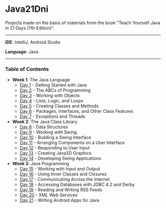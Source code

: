 # Java21Dni
Projects made on the basis of materials from the book "Teach Yourself Java in 21 Days (7th Edition)".

***
__IDE__: IntelliJ, Android Studio

__Language__: Java
***

### Table of Contents
* __Week 1__: The Java Language
  * [Day 1](https://github.com/xlucash/Java21Dni/tree/master/src/me/xlucash/dzien1) - Getting Started with Java
  * [Day 2](https://github.com/xlucash/Java21Dni/tree/master/src/me/xlucash/dzien2) - The ABCs of Programming
  * [Day 3](https://github.com/xlucash/Java21Dni/tree/master/src/me/xlucash/dzien3) - Working with Objects
  * [Day 4](https://github.com/xlucash/Java21Dni/tree/master/src/me/xlucash/dzien4) - Lists, Logic, and Loops
  * [Day 5](https://github.com/xlucash/Java21Dni/tree/master/src/me/xlucash/dzien5) - Creating Classes and Methods
  * [Day 6](https://github.com/xlucash/Java21Dni/tree/master/src/me/xlucash/dzien6) - Packages, Interfaces, and Other Class Features
  * [Day 7](https://github.com/xlucash/Java21Dni/tree/master/src/me/xlucash/dzien7) - Exceptions and Threads
* __Week 2__: The Java Class Library
  * [Day 8](https://github.com/xlucash/Java21Dni/tree/master/src/me/xlucash/dzien8) - Data Structures
  * [Day 9](https://github.com/xlucash/Java21Dni/tree/master/src/me/xlucash/dzien9) - Working with Swing
  * [Day 10](https://github.com/xlucash/Java21Dni/tree/master/src/me/xlucash/dzien10) - Building a Swing Interface
  * [Day 11](https://github.com/xlucash/Java21Dni/tree/master/src/me/xlucash/dzien11) - Arranging Components on a User Interface
  * [Day 12](https://github.com/xlucash/Java21Dni/tree/master/src/me/xlucash/dzien12) - Responding to User Input
  * [Day 13](https://github.com/xlucash/Java21Dni/tree/master/src/me/xlucash/dzien13) - Creating Java2D Graphics
  * [Day 14](https://github.com/xlucash/Java21Dni/tree/master/src/me/xlucash/dzien14) - Developing Swing Applications
* __Week 3__: Java Programming
  * [Day 15](https://github.com/xlucash/Java21Dni/tree/master/src/me/xlucash/dzien15) - Working with Input and Output
  * [Day 16](https://github.com/xlucash/Java21Dni/tree/master/src/me/xlucash/dzien16) - Using Inner Classes and Closures
  * [Day 17](https://github.com/xlucash/Java21Dni/tree/master/src/me/xlucash/dzien17) - Communicating Across the Internet
  * [Day 18](https://github.com/xlucash/Java21Dni/tree/master/src/me/xlucash/dzien18) - Accessing Databases with JDBC 4.2 and Derby
  * [Day 19](https://github.com/xlucash/Java21Dni/tree/master/src/me/xlucash/dzien19) - Reading and Writing RSS Feeds
  * [Day 20](https://github.com/xlucash/Java21Dni/tree/master/src/me/xlucash/dzien20) - XML Web Services
  * [Day 21](https://github.com/xlucash/Java21Dni/tree/master/src/me/xlucash/dzien21) - Writing Android Apps for Java
